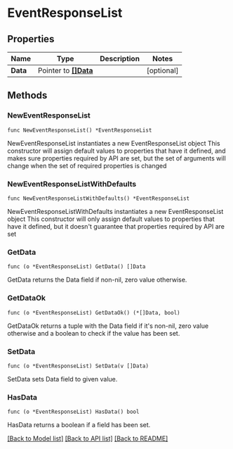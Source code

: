 # EventResponseList

## Properties

Name | Type | Description | Notes
------------ | ------------- | ------------- | -------------
**Data** | Pointer to [**[]Data**](Data.md) |  | [optional] 

## Methods

### NewEventResponseList

`func NewEventResponseList() *EventResponseList`

NewEventResponseList instantiates a new EventResponseList object
This constructor will assign default values to properties that have it defined,
and makes sure properties required by API are set, but the set of arguments
will change when the set of required properties is changed

### NewEventResponseListWithDefaults

`func NewEventResponseListWithDefaults() *EventResponseList`

NewEventResponseListWithDefaults instantiates a new EventResponseList object
This constructor will only assign default values to properties that have it defined,
but it doesn't guarantee that properties required by API are set

### GetData

`func (o *EventResponseList) GetData() []Data`

GetData returns the Data field if non-nil, zero value otherwise.

### GetDataOk

`func (o *EventResponseList) GetDataOk() (*[]Data, bool)`

GetDataOk returns a tuple with the Data field if it's non-nil, zero value otherwise
and a boolean to check if the value has been set.

### SetData

`func (o *EventResponseList) SetData(v []Data)`

SetData sets Data field to given value.

### HasData

`func (o *EventResponseList) HasData() bool`

HasData returns a boolean if a field has been set.


[[Back to Model list]](../README.md#documentation-for-models) [[Back to API list]](../README.md#documentation-for-api-endpoints) [[Back to README]](../README.md)


